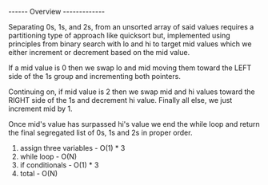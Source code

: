 ------ Overview -------------

Separating 0s, 1s, and 2s, from an unsorted array of said values requires a partitioning type of approach like quicksort but, implemented using principles from binary search with lo and hi to target mid values which we either increment or decrement based on the mid value. 

If a mid value is 0 then we swap lo and mid moving them toward the LEFT side of the 1s group and incrementing both pointers.

Continuing on, if mid value is 2 then we swap mid and hi values toward the RIGHT side of the 1s and decrement hi value. Finally all else, we just increment mid by 1. 

Once mid's value has surpassed hi's value we end the while loop and return the final segregated list of 0s, 1s and 2s in proper order.

1. assign three variables - O(1) * 3
2. while loop - O(N) 
3. if conditionals - O(1) * 3
4. total - O(N)

